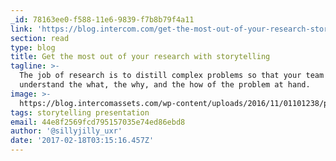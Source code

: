 ```yaml
---
_id: 78163ee0-f588-11e6-9839-f7b8b79f4a11
link: 'https://blog.intercom.com/get-the-most-out-of-your-research-storytelling/'
section: read
type: blog
title: Get the most out of your research with storytelling
tagline: >-
  The job of research is to distill complex problems so that your team
  understand the what, the why, and the how of the problem at hand.
image: >-
  https://blog.intercomassets.com/wp-content/uploads/2016/11/01101238/power_of_storytelling_logo.jpg
tags: storytelling presentation
email: 44e8f2569fcd795157035e74ed86ebd8
author: '@sillyjilly_uxr'
date: '2017-02-18T03:15:16.457Z'
---
```


